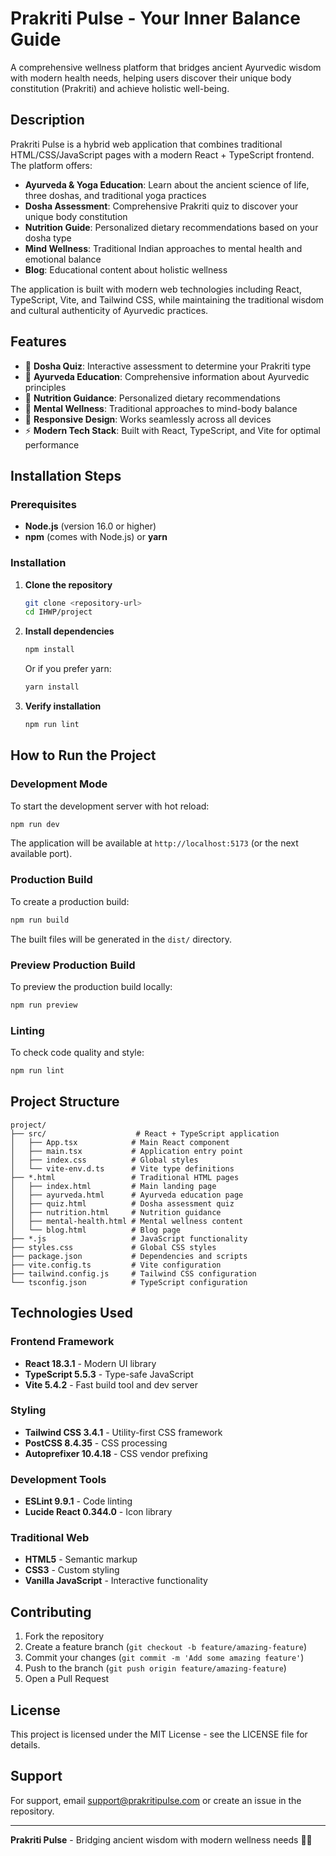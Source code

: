 # Prakriti Pulse - Your Inner Balance Guide

A comprehensive wellness platform that bridges ancient Ayurvedic wisdom with modern health needs, helping users discover their unique body constitution (Prakriti) and achieve holistic well-being.

## Description

Prakriti Pulse is a hybrid web application that combines traditional HTML/CSS/JavaScript pages with a modern React + TypeScript frontend. The platform offers:

- **Ayurveda & Yoga Education**: Learn about the ancient science of life, three doshas, and traditional yoga practices
- **Dosha Assessment**: Comprehensive Prakriti quiz to discover your unique body constitution
- **Nutrition Guide**: Personalized dietary recommendations based on your dosha type
- **Mind Wellness**: Traditional Indian approaches to mental health and emotional balance
- **Blog**: Educational content about holistic wellness

The application is built with modern web technologies including React, TypeScript, Vite, and Tailwind CSS, while maintaining the traditional wisdom and cultural authenticity of Ayurvedic practices.

## Features

- 🧘 **Dosha Quiz**: Interactive assessment to determine your Prakriti type
- 🌿 **Ayurveda Education**: Comprehensive information about Ayurvedic principles
- 🥗 **Nutrition Guidance**: Personalized dietary recommendations
- 🧠 **Mental Wellness**: Traditional approaches to mind-body balance
- 📱 **Responsive Design**: Works seamlessly across all devices
- ⚡ **Modern Tech Stack**: Built with React, TypeScript, and Vite for optimal performance

## Installation Steps

### Prerequisites

- **Node.js** (version 16.0 or higher)
- **npm** (comes with Node.js) or **yarn**

### Installation

1. **Clone the repository**
   ```bash
   git clone <repository-url>
   cd IHWP/project
   ```

2. **Install dependencies**
   ```bash
   npm install
   ```
   
   Or if you prefer yarn:
   ```bash
   yarn install
   ```

3. **Verify installation**
   ```bash
   npm run lint
   ```

## How to Run the Project

### Development Mode

To start the development server with hot reload:

```bash
npm run dev
```

The application will be available at `http://localhost:5173` (or the next available port).

### Production Build

To create a production build:

```bash
npm run build
```

The built files will be generated in the `dist/` directory.

### Preview Production Build

To preview the production build locally:

```bash
npm run preview
```

### Linting

To check code quality and style:

```bash
npm run lint
```

## Project Structure

```
project/
├── src/                    # React + TypeScript application
│   ├── App.tsx            # Main React component
│   ├── main.tsx           # Application entry point
│   ├── index.css          # Global styles
│   └── vite-env.d.ts      # Vite type definitions
├── *.html                 # Traditional HTML pages
│   ├── index.html         # Main landing page
│   ├── ayurveda.html      # Ayurveda education page
│   ├── quiz.html          # Dosha assessment quiz
│   ├── nutrition.html     # Nutrition guidance
│   ├── mental-health.html # Mental wellness content
│   └── blog.html          # Blog page
├── *.js                   # JavaScript functionality
├── styles.css             # Global CSS styles
├── package.json           # Dependencies and scripts
├── vite.config.ts         # Vite configuration
├── tailwind.config.js     # Tailwind CSS configuration
└── tsconfig.json          # TypeScript configuration
```

## Technologies Used

### Frontend Framework
- **React 18.3.1** - Modern UI library
- **TypeScript 5.5.3** - Type-safe JavaScript
- **Vite 5.4.2** - Fast build tool and dev server

### Styling
- **Tailwind CSS 3.4.1** - Utility-first CSS framework
- **PostCSS 8.4.35** - CSS processing
- **Autoprefixer 10.4.18** - CSS vendor prefixing

### Development Tools
- **ESLint 9.9.1** - Code linting
- **Lucide React 0.344.0** - Icon library

### Traditional Web
- **HTML5** - Semantic markup
- **CSS3** - Custom styling
- **Vanilla JavaScript** - Interactive functionality

## Contributing

1. Fork the repository
2. Create a feature branch (`git checkout -b feature/amazing-feature`)
3. Commit your changes (`git commit -m 'Add some amazing feature'`)
4. Push to the branch (`git push origin feature/amazing-feature`)
5. Open a Pull Request

## License

This project is licensed under the MIT License - see the LICENSE file for details.

## Support

For support, email support@prakritipulse.com or create an issue in the repository.

---

**Prakriti Pulse** - Bridging ancient wisdom with modern wellness needs 🌿✨
